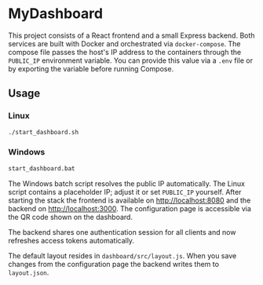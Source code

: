 # MyDashboard

This project consists of a React frontend and a small Express backend.
Both services are built with Docker and orchestrated via `docker-compose`.
The compose file passes the host's IP address to the containers through the
`PUBLIC_IP` environment variable. You can provide this value via a `.env` file
or by exporting the variable before running Compose.

## Usage

### Linux

```sh
./start_dashboard.sh
```

### Windows

```bat
start_dashboard.bat
```

The Windows batch script resolves the public IP automatically. The Linux script
contains a placeholder IP; adjust it or set `PUBLIC_IP` yourself. After starting
the stack the frontend is available on
[http://localhost:8080](http://localhost:8080) and the backend on
[http://localhost:3000](http://localhost:3000). The configuration page is
accessible via the QR code shown on the dashboard.

The backend shares one authentication session for all clients and now refreshes
access tokens automatically.

The default layout resides in `dashboard/src/layout.js`. When you save changes
from the configuration page the backend writes them to `layout.json`.

